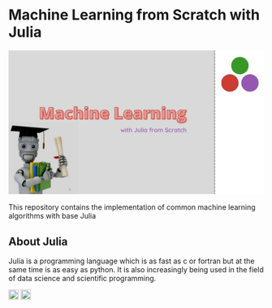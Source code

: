 # Machine Learning from Scratch with Julia

![repo-poster](./Images/repo-poster.jpg)

This repository contains the implementation of common machine learning algorithms with base Julia

## About Julia

Julia is a programming language which is as fast as c or fortran but at the same time is as easy as python. It is also increasingly being used in the field of data science and scientific programming.

[<img width="20px" height="20px" align="bottom" src="https://www.flaticon.com/svg/static/icons/svg/174/174855.svg" />](https://www.instagram.com/ashwinhprasad/) [<img width="20px" height="20px" align="bottom" src="https://www.flaticon.com/svg/static/icons/svg/174/174857.svg" />](https://www.linkedin.com/in/ashwin-prasad-aa53441a7/)

